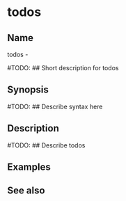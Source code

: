 

# todos


## Name
todos - 

#TODO: ## Short description for todos

## Synopsis
#TODO: ## Describe syntax here

## Description
#TODO: ## Describe todos

## Examples

## See also

